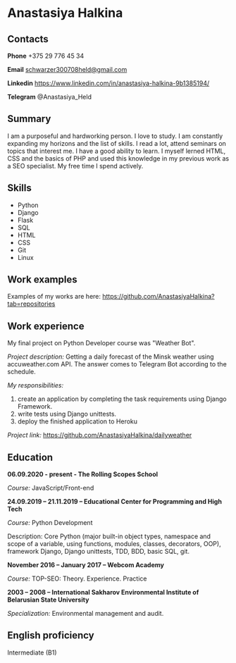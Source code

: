 # Anastasiya Halkina

## Contacts
**Phone** +375 29 776 45 34

**Email** schwarzer300708held@gmail.com

**Linkedin** https://www.linkedin.com/in/anastasiya-halkina-9b1385194/

**Telegram** @Anastasiya_Held

## Summary
I am a purposeful and hardworking person. I love to study. I am constantly expanding my horizons and the list of skills. I read a lot, attend seminars on topics that interest me. I have a good ability to learn. I myself lerned HTML, CSS and the basics of PHP and used this knowledge in my previous work as a SEO specialist. My free time I spend actively.

## Skills
* Python
* Django
* Flask
* SQL
* HTML
* CSS
* Git
* Linux

## Work examples
Examples of my works are here: https://github.com/AnastasiyaHalkina?tab=repositories

## Work experience
My final project on Python Developer course was "Weather Bot".

*Project description:* Getting a daily forecast of the Minsk weather using accuweather.com API. The answer comes to Telegram Bot according to the schedule.

*My responsibilities:*
1.	create an application by completing the task requirements using Django Framework.
2.	write tests using Django unittests.
3.	deploy the finished application to Heroku

*Project link:* https://github.com/AnastasiyaHalkina/dailyweather

## Education
**06.09.2020 - present - The Rolling Scopes School**

*Course:* JavaScript/Front-end

**24.09.2019 – 21.11.2019 – Educational Center for Programming and High Tech**

*Course:* Python Development

Description: Core Python (major built-in object types, namespace and scope of a variable, using functions, modules, classes, decorators, OOP), framework Django, Django unittests, TDD, BDD, basic SQL, git.

**November 2016 – January 2017 – Webcom Academy**

*Course:* TOP-SEO: Theory. Experience. Practice

**2003 – 2008 – International Sakharov Environmental Institute of Belarusian State University**

*Specialization:* Environmental management and audit.

## English proficiency
Intermediate (B1)